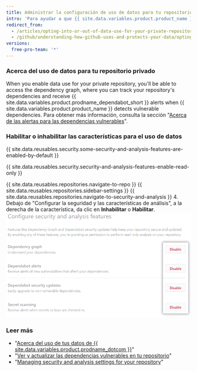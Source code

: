```yaml
---
title: Administrar la configuración de uso de datos para tu repositorio privado
intro: 'Para ayudar a que {{ site.data.variables.product.product_name }} te conecte a las herramientas, proyectos, personas e información relevantes, puedes configurar el uso de datos para tu repositorio privado.'
redirect_from:
  - /articles/opting-into-or-out-of-data-use-for-your-private-repository
  - /github/understanding-how-github-uses-and-protects-your-data/opting-into-or-out-of-data-use-for-your-private-repository
versions:
  free-pro-team: '*'
---
```


### Acerca del uso de datos para tu repositorio privado

When you enable data use for your private repository, you'll be able to access the dependency graph, where you can track your repository's dependencies and receive {{ site.data.variables.product.prodname_dependabot_short }} alerts when {{ site.data.variables.product.product_name }} detects vulnerable dependencies. Para obtener más información, consulta la sección "[Acerca de las alertas para las dependencias vulnerables](/github/managing-security-vulnerabilities/about-alerts-for-vulnerable-dependencies#github-dependabot-alerts-for-vulnerable-dependencies)".

### Habilitar o inhabilitar las características para el uso de datos

{{ site.data.reusables.security.some-security-and-analysis-features-are-enabled-by-default }}

{{ site.data.reusables.security.security-and-analysis-features-enable-read-only }}

{{ site.data.reusables.repositories.navigate-to-repo }}
{{ site.data.reusables.repositories.sidebar-settings }}
{{ site.data.reusables.repositories.navigate-to-security-and-analysis }}
4. Debajo de "Configurar la seguridad y las características de análisis", a la derecha de la característica, da clic en **Inhabilitar** o **Habilitar**. ![Botón de "Habilitar" o "Inhabilitar" para las características de "Configurar la seguridad y el análisis"](/assets/images/help/repository/security-and-analysis-disable-or-enable.png)

### Leer más

- "[Acerca del uso de tus datos de {{ site.data.variables.product.prodname_dotcom }}](/articles/about-github-s-use-of-your-data)"
- "[Ver y actualizar las dependencias vulnerables en tu repositorio](/github/managing-security-vulnerabilities/viewing-and-updating-vulnerable-dependencies-in-your-repository)"
- "[Managing security and analysis settings for your repository](/github/administering-a-repository/managing-security-and-analysis-settings-for-your-repository)"
